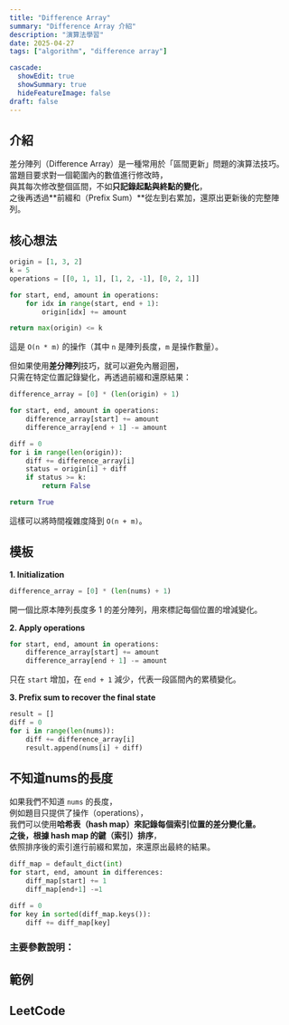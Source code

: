 ```yaml
---
title: "Difference Array"
summary: "Difference Array 介紹"
description: "演算法學習"
date: 2025-04-27
tags: ["algorithm", "difference array"]

cascade:
  showEdit: true
  showSummary: true
  hideFeatureImage: false
draft: false
---
```


## 介紹

差分陣列（Difference Array）是一種常用於「區間更新」問題的演算法技巧。  
當題目要求對一個範圍內的數值進行修改時，  
與其每次修改整個區間，不如**只記錄起點與終點的變化**，  
之後再透過**前綴和（Prefix Sum）**從左到右累加，還原出更新後的完整陣列。

## 核心想法

```python
origin = [1, 3, 2]
k = 5
operations = [[0, 1, 1], [1, 2, -1], [0, 2, 1]]

for start, end, amount in operations:
    for idx in range(start, end + 1):
        origin[idx] += amount

return max(origin) <= k
```

這是 `O(n * m)` 的操作（其中 `n` 是陣列長度，`m` 是操作數量）。

但如果使用**差分陣列**技巧，就可以避免內層迴圈，  
只需在特定位置記錄變化，再透過前綴和還原結果：

```python
difference_array = [0] * (len(origin) + 1)

for start, end, amount in operations:
    difference_array[start] += amount
    difference_array[end + 1] -= amount

diff = 0
for i in range(len(origin)):
    diff += difference_array[i]
    status = origin[i] + diff
    if status >= k:
        return False

return True
```

這樣可以將時間複雜度降到 `O(n + m)`。

## 模板

**1. Initialization**
```python
difference_array = [0] * (len(nums) + 1)
```
開一個比原本陣列長度多 1 的差分陣列，用來標記每個位置的增減變化。

**2. Apply operations**
```python
for start, end, amount in operations:
    difference_array[start] += amount
    difference_array[end + 1] -= amount
```
只在 `start` 增加，在 `end + 1` 減少，代表一段區間內的累積變化。

**3. Prefix sum to recover the final state**
```python
result = []
diff = 0
for i in range(len(nums)):
    diff += difference_array[i]
    result.append(nums[i] + diff)
```
## 不知道nums的長度

如果我們不知道 `nums` 的長度，  
例如題目只提供了操作（operations），  
我們可以使用**哈希表（hash map）**來記錄每個索引位置的差分變化量。  
之後，根據 hash map 的**鍵（索引）排序**，  
依照排序後的索引進行前綴和累加，來還原出最終的結果。

```python
diff_map = default_dict(int)
for start, end, amount in differences:
    diff_map[start] += 1
    diff_map[end+1] -=1

diff = 0
for key in sorted(diff_map.keys()):
    diff += diff_map[key]
```

### 主要參數說明：

## 範例

## LeetCode